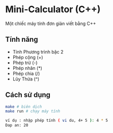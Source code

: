 # Mini-Calculator (C++)

Một chiếc máy tính đơn giản viết bằng C++

## Tính năng 
- Tính Phương trình bậc 2
- Phép cộng (+)
- Phép trừ (-)
- Phép nhân (*)
- Phép chia (/)
- Lũy Thừa (^)

## Cách sử dụng 
```bash
make # biên dịch
make run # chạy máy tính

ví dụ : nhập phép tính ( vi du, 4+ 5 ): 4 * 5
Dap an: 20
